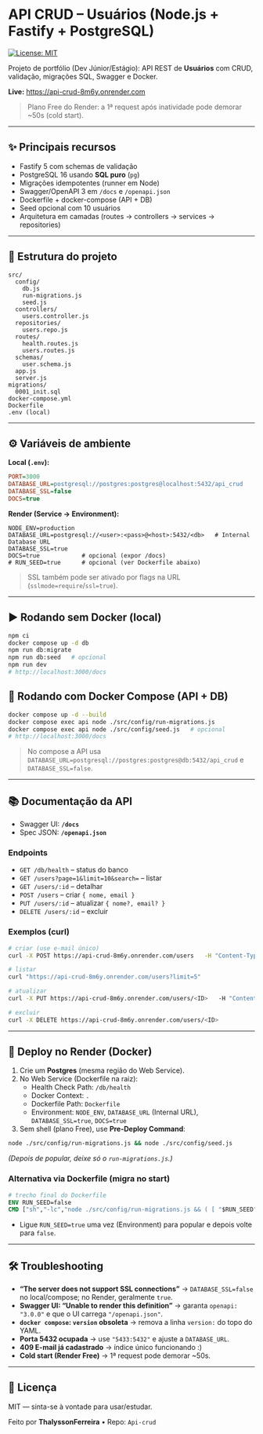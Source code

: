 # API CRUD – Usuários (Node.js + Fastify + PostgreSQL)
[![License: MIT](https://img.shields.io/badge/License-MIT-yellow.svg)](LICENSE)

Projeto de portfólio (Dev Júnior/Estágio): API REST de **Usuários** com CRUD, validação, migrações SQL, Swagger e Docker.

**Live:** https://api-crud-8m6y.onrender.com  
> Plano Free do Render: a 1ª request após inatividade pode demorar ~50s (cold start).

---

## ✨ Principais recursos
- Fastify 5 com schemas de validação
- PostgreSQL 16 usando **SQL puro** (`pg`)
- Migrações idempotentes (runner em Node)
- Swagger/OpenAPI 3 em `/docs` e `/openapi.json`
- Dockerfile + docker-compose (API + DB)
- Seed opcional com 10 usuários
- Arquitetura em camadas (routes → controllers → services → repositories)

---

## 🧱 Estrutura do projeto
```text
src/
  config/
    db.js
    run-migrations.js
    seed.js
  controllers/
    users.controller.js
  repositories/
    users.repo.js
  routes/
    health.routes.js
    users.routes.js
  schemas/
    user.schema.js
  app.js
  server.js
migrations/
  0001_init.sql
docker-compose.yml
Dockerfile
.env (local)
```

---

## ⚙️ Variáveis de ambiente

**Local (`.env`):**
```ini
PORT=3000
DATABASE_URL=postgresql://postgres:postgres@localhost:5432/api_crud
DATABASE_SSL=false
DOCS=true
```

**Render (Service → Environment):**
```text
NODE_ENV=production
DATABASE_URL=postgresql://<user>:<pass>@<host>:5432/<db>   # Internal Database URL
DATABASE_SSL=true
DOCS=true            # opcional (expor /docs)
# RUN_SEED=true      # opcional (ver Dockerfile abaixo)
```
> SSL também pode ser ativado por flags na URL (`sslmode=require`/`ssl=true`).

---

## ▶️ Rodando **sem Docker** (local)
```bash
npm ci
docker compose up -d db
npm run db:migrate
npm run db:seed   # opcional
npm run dev
# http://localhost:3000/docs
```

## 🐳 Rodando **com Docker Compose** (API + DB)
```bash
docker compose up -d --build
docker compose exec api node ./src/config/run-migrations.js
docker compose exec api node ./src/config/seed.js   # opcional
# http://localhost:3000/docs
```
> No compose a API usa `DATABASE_URL=postgresql://postgres:postgres@db:5432/api_crud` e `DATABASE_SSL=false`.

---

## 📚 Documentação da API
- Swagger UI: **`/docs`**
- Spec JSON: **`/openapi.json`**

### Endpoints
- `GET /db/health` – status do banco  
- `GET /users?page=1&limit=10&search=` – listar  
- `GET /users/:id` – detalhar  
- `POST /users` – criar `{ nome, email }`  
- `PUT /users/:id` – atualizar `{ nome?, email? }`  
- `DELETE /users/:id` – excluir

### Exemplos (curl)
```bash
# criar (use e-mail único)
curl -X POST https://api-crud-8m6y.onrender.com/users   -H "Content-Type: application/json"   -d '{"nome":"João Deploy","email":"joao123@example.com"}'

# listar
curl "https://api-crud-8m6y.onrender.com/users?limit=5"

# atualizar
curl -X PUT https://api-crud-8m6y.onrender.com/users/<ID>   -H "Content-Type: application/json"   -d '{"nome":"João Silva"}'

# excluir
curl -X DELETE https://api-crud-8m6y.onrender.com/users/<ID>
```

---

## 🚀 Deploy no Render (Docker)
1. Crie um **Postgres** (mesma região do Web Service).  
2. No Web Service (Dockerfile na raiz):
   - Health Check Path: `/db/health`
   - Docker Context: `.`
   - Dockerfile Path: `Dockerfile`
   - Environment: `NODE_ENV`, `DATABASE_URL` (Internal URL), `DATABASE_SSL=true`, `DOCS=true`
3. Sem shell (plano Free), use **Pre-Deploy Command**:
```bash
node ./src/config/run-migrations.js && node ./src/config/seed.js
```
*(Depois de popular, deixe só o `run-migrations.js`.)*

### Alternativa via Dockerfile (migra no start)
```dockerfile
# trecho final do Dockerfile
ENV RUN_SEED=false
CMD ["sh","-lc","node ./src/config/run-migrations.js && ( [ "$RUN_SEED" = "true" ] && node ./src/config/seed.js || true ) && node src/server.js"]
```
- Ligue `RUN_SEED=true` uma vez (Environment) para popular e depois volte para `false`.

---

## 🛠️ Troubleshooting
- **“The server does not support SSL connections”** → `DATABASE_SSL=false` no local/compose; no Render, geralmente `true`.  
- **Swagger UI: “Unable to render this definition”** → garanta `openapi: "3.0.0"` e que o UI carrega `"/openapi.json"`.  
- **`docker compose`: `version` obsoleta** → remova a linha `version:` do topo do YAML.  
- **Porta 5432 ocupada** → use `"5433:5432"` e ajuste a `DATABASE_URL`.  
- **409 E-mail já cadastrado** → índice único funcionando :)  
- **Cold start (Render Free)** → 1ª request pode demorar ~50s.

---

## 📄 Licença
MIT — sinta-se à vontade para usar/estudar.

Feito por **ThalyssonFerreira** • Repo: `Api-crud`
